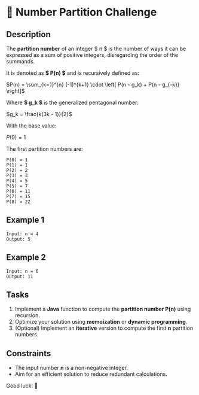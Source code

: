# 🔢 Number Partition Challenge

## Description
The **partition number** of an integer $ n $ is the number of ways it can be expressed as a sum of positive integers, disregarding the order of the summands.

It is denoted as **$ P(n) $** and is recursively defined as:

$P(n) = \sum_{k=1}^{n} (-1)^{k+1} \cdot \left[ P(n - g_k) + P(n - g_{-k}) \right]$

Where **$ g_k $** is the generalized pentagonal number:

$g_k = \frac{k(3k - 1)}{2}$

With the base value:

$P(0) = 1$

The first partition numbers are:

```
P(0) = 1
P(1) = 1
P(2) = 2
P(3) = 3
P(4) = 5
P(5) = 7
P(6) = 11
P(7) = 15
P(8) = 22
```

## Example 1
```
Input: n = 4  
Output: 5
```

## Example 2
```
Input: n = 6  
Output: 11
```

## Tasks
1. Implement a **Java** function to compute the **partition number P(n)** using recursion.  
2. Optimize your solution using **memoization** or **dynamic programming**.  
3. (Optional) Implement an **iterative** version to compute the first **n** partition numbers.

## Constraints
- The input number **n** is a non-negative integer.  
- Aim for an efficient solution to reduce redundant calculations.

Good luck! 🚀

